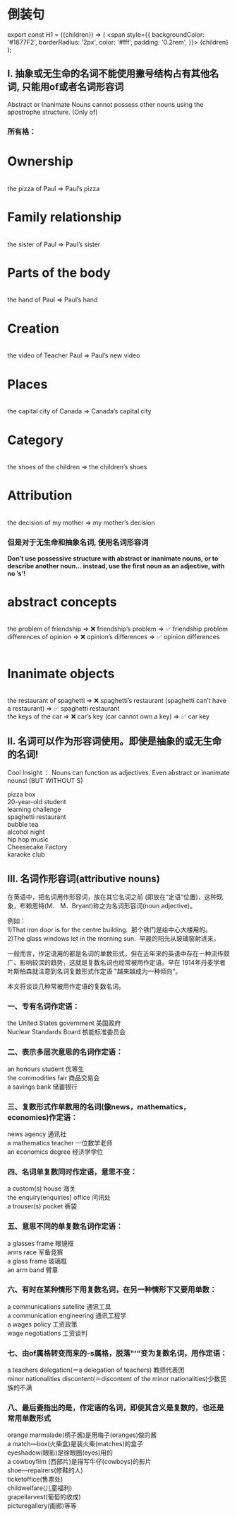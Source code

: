 # 倒装句

export const H1 = ({children}) => (
  <span
    style={{
      backgroundColor: '#1877F2',
      borderRadius: '2px',
      color: '#fff',
      padding: '0.2rem',
    }}>
    {children}
  </span>
);

## I. 抽象或无生命的名词不能使用撇号结构占有其他名词, 只能用of或者名词形容词
Abstract or Inanimate Nouns cannot possess other nouns using the apostrophe structure. (Only of) 

### 所有格：

<H1>Ownership</H1>
<br/>
the pizza of Paul => Paul’s pizza
<br/>
<H1>Family relationship</H1>
<br/>
the sister of Paul => Paul’s sister
<br/>
<H1>Parts of the body</H1> 
<br/>
the hand of Paul => Paul’s hand
<br/>
<H1>Creation</H1> 
<br/>
the video of Teacher Paul => Paul’s new video
<br/>
<H1>Places</H1> 
<br/>
the capital city of Canada => Canada’s capital city
<br/>
<H1>Category</H1> 
<br/>
the shoes of the children => the children’s shoes
<br/>
<H1>Attribution</H1> 
<br/>
the decision of my mother => my mother’s decision
<br/>

### 但是对于无生命和抽象名词, 使用名词形容词

**Don’t use possessive structure with abstract or inanimate nouns, or to describe another noun… instead, use the first noun as an adjective, with no ’s’!**

<H1>abstract concepts</H1><br/>
the problem of friendship => ❌ friendship’s problem => ✅ friendship problem<br/>
differences of opinion => ❌ opinion’s differences => ✅ opinion differences<br/>
<br/>
<H1>Inanimate objects</H1><br/>
the restaurant of spaghetti => ❌ spaghetti’s restaurant (spaghetti can’t have a restaurant) => ✅ spaghetti restaurant<br/>
the keys of the car => ❌ car’s key (car cannot own a key) => ✅ car key


## II. 名词可以作为形容词使用。即使是抽象的或无生命的名词! 
Cool Insight ： Nouns can function as adjectives. Even abstract or inanimate nouns! (BUT WITHOUT S)

pizza box <br/>
20-year-old student <br/>
learning challenge <br/>
spaghetti restaurant <br/>
bubble tea <br/>
alcohol night <br/>
hip hop music <br/>
Cheesecake Factory <br/>
karaoke club <br/>


## III. 名词作形容词(attributive nouns)

在英语中，把名词用作形容词，放在其它名词之前 (即放在“定语”位置)，这种现象，布赖恩特(M． M．Bryant)称之为名词形容词(noun adjective)。 

例如： <br/>
1)That iron door is for the centre building. 
那个铁门是给中心大楼用的。 <br/>
2)The glass windows let in the morning sun. 
早晨的阳光从玻璃窗射进来。 

一般而言，作定语用的都是名词的单数形式，但在近年来的英语中存在一种流传颇广、影响较深的趋势，这就是复数名词也经常被用作定语。早在 1914年丹麦学者叶斯柏森就注意到名词复数形式作定语 "越来越成为一种倾向"。 

本文将谈谈几种常被用作定语的复数名词。 

### 一、专有名词作定语： 
the United States government 美国政府 <br/>
Nuclear Standards Board 核能标准委员会 <br/>

### 二、表示多层次意思的名词作定语： 
an honours student 优等生 <br/>
the commodities fair 商品交易会 <br/>
a savings bank 储蓄银行 <br/>

### 三、复数形式作单数用的名词(像news，mathematics，economies)作定语： 
news agency 通讯社 <br/>
a mathematics teacher 一位数学老师 <br/>
an economics degree 经济学学位 <br/>

### 四、名词单复数同时作定语，意思不变： 
a custom(s) house 海关 <br/>
the enquiry(enquiries) office 问讯处 <br/>
a trouser(s) pocket 裤袋 <br/>

### 五、意思不同的单复数名词作定语： 
a glasses frame 眼镜框<br/>
arms race 军备竞赛 <br/>
a glass frame 玻璃框<br/>
an arm band 臂章 <br/>

### 六、有时在某种情形下用复数名词，在另一种情形下又要用单数： 
a communications satellite 通讯工具 <br/>
a communication engineering 通讯工程学 <br/>
a wages policy 工资政策 <br/>
wage negotiations 工资谈判 <br/>

### 七、由of属格转变而来的-s属格，脱落"'"变为复数名词，用作定语： 
a teachers delegation(＝a delegation of teachers) 教师代表团 <br/>
minor nationalities discontent(＝discontent of the minor nationalities)少数民族的不满 <br/>

### 八、最后要指出的是，作定语的名词，即使其含义是复数的，也还是常用单数形式
orange marmalade(柄子酱)是用梅子(oranges)做的酱 <br/>
a match—box(火柴盒)是装火柴(matches)的盒子 <br/>
eyeshadow(眼影)是徐眼圈(eyes)用的 <br/>
a cowboyfilm (西部片)是描写牛仔(cowboys)的影片 <br/>
shoe—repairers(修鞋的人)  <br/>
ticketoffice(售票处) <br/>
childwelfare(儿童福利) <br/>
grapellarvest(葡萄的收成) <br/>
picturegallery(画廊)等等 <br/>